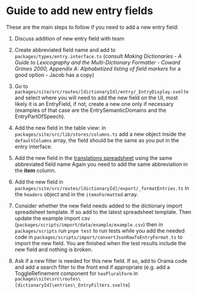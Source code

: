 # Guide to add new entry fields

These are the main steps to follow if you need to add a new entry field:

1. Discuss addition of new entry field with team

2. Create abbreviated field name and add to `packages/types/entry.interface.ts` (consult *Making Dictionaries - A Guide to Lexicography and the Multi-Dictionary Formatter - Coward Grimes 2000, Appendix A: Alphabetized listing of field markers* for a good option - Jacob has a copy)

3. Go to `packages/site/src/routes/[dictionaryId]/entry/_EntryDisplay.svelte` and select where you will need to add the new field on the UI, most likely it is an EntryField, if not, create a new one only if necessary (examples of that case are the EntrySemanticDomains and the EntryPartOfSpeech).

4. Add the new field in the table view: in `packages/site/src/lib/stores/columns.ts` add a new object inside the `defaultColumns` array, the field should be the same as you put in the entry interface.

5. Add the new field in the [translations spreadsheet](https://docs.google.com/spreadsheets/d/1SqtfUvYYAEQSFTaTPoAJq6k-wlbuAgWCkswE_kiUhLs/edit#gid=0) using the same abbreviated field name Again you need to add the same abbreviation in the **item** column.

6. Add the new field in `packages/site/src/routes/[dictionaryId]/export/_formatEntries.ts` in the `headers` object and in the `itemsFormatted` array.

7. Consider whether the new field needs added to the dictionary import spreadsheet template. If so add to the latest spreadsheet template. Then update the example import csv (`packages/scripts/import/data/example/example.csv`) then in `packages/scripts` run `pnpm test` to run tests while you add the needed code in `packages/scripts/import/convertJsonRowToEntryFormat.ts` to import the new field. You are finished when the test results include the new field and nothing is broken.

8. Ask if a new filter is needed for this new field. If so, add to Orama code and add a search filter to the front end if appropriate (e.g. add a ToggleRefinement component for `hasPluralForm` in `packages\site\src\routes\[dictionaryId]\entries\_EntryFilters.svelte`)
